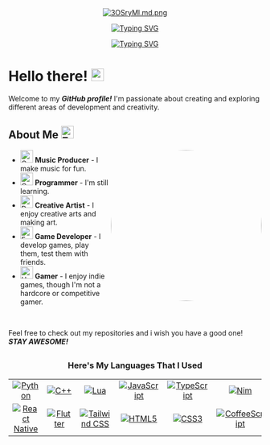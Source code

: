 <div align="center">
<a href="https://freeimage.host/i/3OSryMl"><img src="https://iili.io/3OSryMl.md.png" alt="3OSryMl.md.png" border="0"></a>
</div>

<!-- markdownlint-disable MD033 -->
<div align="center">
  
[![Typing SVG](https://readme-typing-svg.demolab.com?font=Press+Start+2P&pause=9999&color=54FF19&background=FFFFFF00&center=true&vCenter=true&width=435&lines=Hi%2C+I'm+Bobsy)](https://git.io/typing-svg)
</div>

<div align="center">

[![Typing SVG](https://readme-typing-svg.demolab.com?font=Fira+Code&pause=1000&color=54FF19&background=FFFFFF00&center=true&vCenter=true&width=435&lines=I'm+a+passionate+developer;Who+thrives+on+solving+problems;Building+tools+that+make+life+easier)](https://git.io/typing-svg)

</div>
<!-- markdownlint-enable MD033 -->


# Hello there! <img src="https://raw.githubusercontent.com/Tarikul-Islam-Anik/Animated-Fluent-Emojis/master/Emojis/Hand%20gestures/Waving%20Hand.png" alt="Waving Hand" width="25" height="25" />
Welcome to my <strong><i>GitHub profile!</strong></i> I'm passionate about creating and exploring different areas of development and creativity.
## About Me <img src="https://raw.githubusercontent.com/Tarikul-Islam-Anik/Animated-Fluent-Emojis/master/Emojis/Symbols/Exclamation%20Question%20Mark.png" alt="Exclamation Question Mark" width="25" height="25" />

<img align="right" src="https://media3.giphy.com/media/v1.Y2lkPTc5MGI3NjExcWRkbmMwN3llZXZvYnV0amlmM2s1Y3R2azd3dHU3dzBneTRzd282bCZlcD12MV9pbnRlcm5hbF9naWZfYnlfaWQmY3Q9Zw/2IudUHdI075HL02Pkk/giphy.gif" width="300" style="border-radius: 50%;" />



- <img src="https://raw.githubusercontent.com/Tarikul-Islam-Anik/Animated-Fluent-Emojis/master/Emojis/Travel%20and%20places/Comet.png" alt="Comet" width="25" height="25" /> **Music Producer** - I make music for fun.
- <img src="https://raw.githubusercontent.com/Tarikul-Islam-Anik/Animated-Fluent-Emojis/master/Emojis/Food/Crab.png" alt="Crab" width="25" height="25" /> **Programmer** - I'm still learning.
- <img src="https://raw.githubusercontent.com/Tarikul-Islam-Anik/Animated-Fluent-Emojis/master/Emojis/Animals/Dove.png" alt="Dove" width="25" height="25" /> **Creative Artist** - I enjoy creative arts and making art.
- <img src="https://raw.githubusercontent.com/Tarikul-Islam-Anik/Animated-Fluent-Emojis/master/Emojis/Smilies/Face%20with%20Hand%20Over%20Mouth.png" alt="Face with Hand Over Mouth" width="25" height="25" /> **Game Developer** - I develop games, play them, test them with friends.
- <img src="https://raw.githubusercontent.com/Tarikul-Islam-Anik/Animated-Fluent-Emojis/master/Emojis/Smilies/Heart%20on%20Fire.png" alt="Heart on Fire" width="25" height="25" /> **Gamer** - I enjoy indie games, though I'm not a hardcore or competitive gamer.

<br>

Feel free to check out my repositories and i wish you have a good one! <strong><i>STAY AWESOME!</strong></i>


##
<h3 align="center">Here's My Languages That I Used</h3>

<div align="center">

| | | | | | |
|:---:|:---:|:---:|:---:|:---:|:---:|
|[![Python](https://img.shields.io/badge/Python-FFD43B?style=for-the-badge&logo=python&logoColor=blue)](https://www.python.org)|[![C++](https://img.shields.io/badge/C%2B%2B-00599C?style=for-the-badge&logo=c%2B%2B&logoColor=white)](https://isocpp.org)|[![Lua](https://img.shields.io/badge/Lua-2C2D72?style=for-the-badge&logo=lua&logoColor=white)](https://www.lua.org)|[![JavaScript](https://img.shields.io/badge/JavaScript-323330?style=for-the-badge&logo=javascript&logoColor=F7DF1E)](https://developer.mozilla.org/en-US/docs/Web/JavaScript)|[![TypeScript](https://img.shields.io/badge/TypeScript-007ACC?style=for-the-badge&logo=typescript&logoColor=white)](https://www.typescriptlang.org)|[![Nim](https://img.shields.io/badge/Nim-FFE953?style=for-the-badge&logo=nim&logoColor=black)](https://nim-lang.org)|
|[![React Native](https://img.shields.io/badge/React_Native-20232A?style=for-the-badge&logo=react&logoColor=61DAFB)](https://reactnative.dev)|[![Flutter](https://img.shields.io/badge/Flutter-02569B?style=for-the-badge&logo=flutter&logoColor=white)](https://flutter.dev)|[![Tailwind CSS](https://img.shields.io/badge/Tailwind_CSS-38B2AC?style=for-the-badge&logo=tailwind-css&logoColor=white)](https://tailwindcss.com)|[![HTML5](https://img.shields.io/badge/HTML5-E34F26?style=for-the-badge&logo=html5&logoColor=white)](https://html.spec.whatwg.org)|[![CSS3](https://img.shields.io/badge/CSS3-1572B6?style=for-the-badge&logo=css3&logoColor=white)](https://www.w3.org/Style/CSS)|[![CoffeeScript](https://img.shields.io/badge/CoffeeScript-2F2625?style=for-the-badge&logo=CoffeeScript&logoColor=white)](https://coffeescript.org)|

</div>

###

